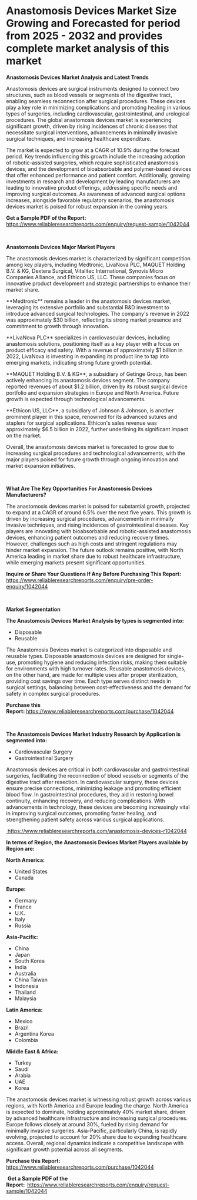 <p><h1>Anastomosis Devices Market Size Growing and Forecasted for period from 2025 - 2032 and provides complete market analysis of this market</h1></p><p><strong>Anastomosis Devices Market Analysis and Latest Trends</strong></p>
<p><p>Anastomosis devices are surgical instruments designed to connect two structures, such as blood vessels or segments of the digestive tract, enabling seamless reconnection after surgical procedures. These devices play a key role in minimizing complications and promoting healing in various types of surgeries, including cardiovascular, gastrointestinal, and urological procedures. The global anastomosis devices market is experiencing significant growth, driven by rising incidences of chronic diseases that necessitate surgical interventions, advancements in minimally invasive surgical techniques, and increasing healthcare expenditure.</p><p>The market is expected to grow at a CAGR of 10.9% during the forecast period. Key trends influencing this growth include the increasing adoption of robotic-assisted surgeries, which require sophisticated anastomosis devices, and the development of bioabsorbable and polymer-based devices that offer enhanced performance and patient comfort. Additionally, growing investments in research and development by leading manufacturers are leading to innovative product offerings, addressing specific needs and improving surgical outcomes. As awareness of advanced surgical options increases, alongside favorable regulatory scenarios, the anastomosis devices market is poised for robust expansion in the coming years.</p></p>
<p><strong>Get a Sample PDF of the Report:&nbsp;</strong> <a href="https://www.reliableresearchreports.com/enquiry/request-sample/1042044?utm_campaign=2652&utm_medium=2&utm_source=Github&utm_content=ia&utm_term=13042025&utm_id=anastomosis-devices">https://www.reliableresearchreports.com/enquiry/request-sample/1042044</a></p>
<p>&nbsp;</p>
<p><strong>Anastomosis Devices Major Market Players</strong></p>
<p><p>The anastomosis devices market is characterized by significant competition among key players, including Medtronic, LivaNova PLC, MAQUET Holding B.V. & KG, Dextera Surgical, Vitalitec International, Synovis Micro Companies Alliance, and Ethicon US, LLC. These companies focus on innovative product development and strategic partnerships to enhance their market share.</p><p>**Medtronic** remains a leader in the anastomosis devices market, leveraging its extensive portfolio and substantial R&D investment to introduce advanced surgical technologies. The company's revenue in 2022 was approximately $30 billion, reflecting its strong market presence and commitment to growth through innovation.</p><p>**LivaNova PLC** specializes in cardiovascular devices, including anastomosis solutions, positioning itself as a key player with a focus on product efficacy and safety. With a revenue of approximately $1 billion in 2022, LivaNova is investing in expanding its product line to tap into emerging markets, indicating strong future growth potential.</p><p>**MAQUET Holding B.V. & KG**, a subsidiary of Getinge Group, has been actively enhancing its anastomosis devices segment. The company reported revenues of about $1.2 billion, driven by its robust surgical device portfolio and expansion strategies in Europe and North America. Future growth is expected through technological advancements.</p><p>**Ethicon US, LLC**, a subsidiary of Johnson & Johnson, is another prominent player in this space, renowned for its advanced sutures and staplers for surgical applications. Ethicon's sales revenue was approximately $6.5 billion in 2022, further underlining its significant impact on the market.</p><p>Overall, the anastomosis devices market is forecasted to grow due to increasing surgical procedures and technological advancements, with the major players poised for future growth through ongoing innovation and market expansion initiatives.</p></p>
<p>&nbsp;</p>
<p><strong>What Are The Key Opportunities For Anastomosis Devices Manufacturers?</strong></p>
<p><p>The anastomosis devices market is poised for substantial growth, projected to expand at a CAGR of around 6.5% over the next five years. This growth is driven by increasing surgical procedures, advancements in minimally invasive techniques, and rising incidences of gastrointestinal diseases. Key players are innovating with bioabsorbable and robotic-assisted anastomosis devices, enhancing patient outcomes and reducing recovery times. However, challenges such as high costs and stringent regulations may hinder market expansion. The future outlook remains positive, with North America leading in market share due to robust healthcare infrastructure, while emerging markets present significant opportunities.</p></p>
<p><strong>Inquire or Share Your Questions If Any Before Purchasing This Report:</strong> <a href="https://www.reliableresearchreports.com/enquiry/pre-order-enquiry/1042044?utm_campaign=2652&utm_medium=2&utm_source=Github&utm_content=ia&utm_term=13042025&utm_id=anastomosis-devices">https://www.reliableresearchreports.com/enquiry/pre-order-enquiry/1042044</a></p>
<p>&nbsp;</p>
<p><strong>Market Segmentation</strong></p>
<p><strong>The Anastomosis Devices Market Analysis by types is segmented into:</strong></p>
<p><ul><li>Disposable</li><li>Reusable</li></ul></p>
<p><p>The Anastomosis Devices market is categorized into disposable and reusable types. Disposable anastomosis devices are designed for single-use, promoting hygiene and reducing infection risks, making them suitable for environments with high turnover rates. Reusable anastomosis devices, on the other hand, are made for multiple uses after proper sterilization, providing cost savings over time. Each type serves distinct needs in surgical settings, balancing between cost-effectiveness and the demand for safety in complex surgical procedures.</p></p>
<p><strong>Purchase this Report:&nbsp;</strong><a href="https://www.reliableresearchreports.com/purchase/1042044?utm_campaign=2652&utm_medium=2&utm_source=Github&utm_content=ia&utm_term=13042025&utm_id=anastomosis-devices">https://www.reliableresearchreports.com/purchase/1042044</a></p>
<p>&nbsp;</p>
<p><strong>The Anastomosis Devices Market Industry Research by Application is segmented into:</strong></p>
<p><ul><li>Cardiovascular Surgery</li><li>Gastrointestinal Surgery</li></ul></p>
<p><p>Anastomosis devices are critical in both cardiovascular and gastrointestinal surgeries, facilitating the reconnection of blood vessels or segments of the digestive tract after resection. In cardiovascular surgery, these devices ensure precise connections, minimizing leakage and promoting efficient blood flow. In gastrointestinal procedures, they aid in restoring bowel continuity, enhancing recovery, and reducing complications. With advancements in technology, these devices are becoming increasingly vital in improving surgical outcomes, promoting faster healing, and strengthening patient safety across various surgical applications.</p></p>
<p><a href="https://www.reliableresearchreports.com/anastomosis-devices-r1042044?utm_campaign=2652&utm_medium=2&utm_source=Github&utm_content=ia&utm_term=13042025&utm_id=anastomosis-devices">&nbsp;https://www.reliableresearchreports.com/anastomosis-devices-r1042044</a></p>
<p><strong>In terms of Region, the Anastomosis Devices Market Players available by Region are:</strong></p>
<p>
    <p> <strong> North America: </strong>
        <ul>
            <li>United States</li>
            <li>Canada</li>
        </ul>
        </p> 
    <p> <strong> Europe: </strong>
        <ul>
            <li>Germany</li>
            <li>France</li>
            <li>U.K.</li>
            <li>Italy</li>
            <li>Russia</li>
        </ul>
        </p> 
    <p> <strong> Asia-Pacific: </strong>
        <ul>
            <li>China</li>
            <li>Japan</li>
            <li>South Korea</li>
            <li>India</li>
            <li>Australia</li>
            <li>China Taiwan</li>
            <li>Indonesia</li>
            <li>Thailand</li>
            <li>Malaysia</li>
        </ul>
        </p> 
    <p> <strong> Latin America: </strong>
        <ul>
            <li>Mexico</li>
            <li>Brazil</li>
            <li>Argentina Korea</li>
            <li>Colombia</li>
        </ul>
        </p> 
    <p> <strong> Middle East & Africa: </strong>
        <ul>
            <li>Turkey</li>
            <li>Saudi</li>
            <li>Arabia</li>
            <li>UAE</li>
            <li>Korea</li>
        </ul>
    </p>
    </p>
<p><p>The anastomosis devices market is witnessing robust growth across various regions, with North America and Europe leading the charge. North America is expected to dominate, holding approximately 40% market share, driven by advanced healthcare infrastructure and increasing surgical procedures. Europe follows closely at around 30%, fueled by rising demand for minimally invasive surgeries. Asia-Pacific, particularly China, is rapidly evolving, projected to account for 20% share due to expanding healthcare access. Overall, regional dynamics indicate a competitive landscape with significant growth potential across all segments.</p></p>
<p><strong>Purchase this Report: </strong><a href="https://www.reliableresearchreports.com/purchase/1042044?utm_campaign=2652&utm_medium=2&utm_source=Github&utm_content=ia&utm_term=13042025&utm_id=anastomosis-devices">https://www.reliableresearchreports.com/purchase/1042044</a></p>
<p>&nbsp;<strong>Get a Sample PDF of the Report:&nbsp;&nbsp;</strong><a href="https://www.reliableresearchreports.com/enquiry/request-sample/1042044?utm_campaign=2652&utm_medium=2&utm_source=Github&utm_content=ia&utm_term=13042025&utm_id=anastomosis-devices">https://www.reliableresearchreports.com/enquiry/request-sample/1042044</a></p>
<p><strong></strong></p>
<p><p></p><p></p><p></p></p>